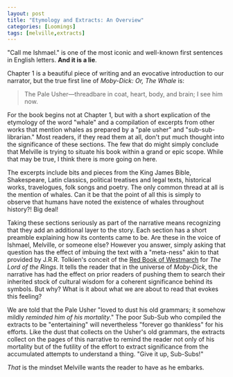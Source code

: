 ```yaml
---
layout: post
title: "Etymology and Extracts: An Overview"
categories: [Loomings]
tags: [melville,extracts]
---
```


"Call me Ishmael." is one of the most iconic and well-known first sentences in English letters. **And it is a lie**.

Chapter 1 is a beautiful piece of writing and an evocative introduction to our narrator, but the true first line of _Moby-Dick: Or, The Whale_ is:

> The Pale Usher—threadbare in coat, heart, body, and brain; I see him now.

For the book begins not at Chapter 1, but with a short explication of the etymology of the word "whale" and a compilation of excerpts from other works that mention whales as prepared by a "pale usher" and "sub-sub-librarian." Most readers, if they read them at all, don't put much thought into the significance of these sections. The few that do might simply conclude that Melville is trying to situate his book within a grand or epic scope. While that may be true, I think there is more going on here.

The excerpts include bits and pieces from the King James Bible, Shakespeare, Latin classics, political treatises and legal texts, historical works, travelogues, folk songs and poetry. The only common thread at all is the mention of whales. Can it be that the point of all this is simply to observe that humans have noted the existence of whales throughout history?! Big deal!

Taking these sections seriously as part of the narrative means recognizing that they add an additional layer to the story. Each section has a short preamble explaining how its contents came to be. Are these in the voice of Ishmael, Melville, or someone else? However you answer, simply asking that question has the effect of imbuing the text with a "meta-ness" akin to that provided by J.R.R. Tolkien's conceit of the [Red Book of Westmarch](https://en.wikipedia.org/wiki/Red_Book_of_Westmarch) for _The Lord of the Rings_. It tells the reader that in the universe of _Moby-Dick_, the narrative has had the effect on prior readers of pushing them to search their inherited stock of cultural wisdom for a coherent significance behind its symbols. But why? What is it about what we are about to read that evokes this feeling?

We are told that the Pale Usher "loved to dust his old grammars; it somehow mildly _reminded him of his mortality_." The poor Sub-Sub who compiled the extracts to be "entertaining" will nevertheless "forever go thankless" for his efforts. Like the dust that collects on the Usher's old grammars, the extracts collect on the pages of this narrative to remind the reader not only of his mortality but of the futility of the effort to extract significance from the accumulated attempts to understand a thing. "Give it up, Sub-Subs!"

_That_ is the mindset Melville wants the reader to have as he embarks.
